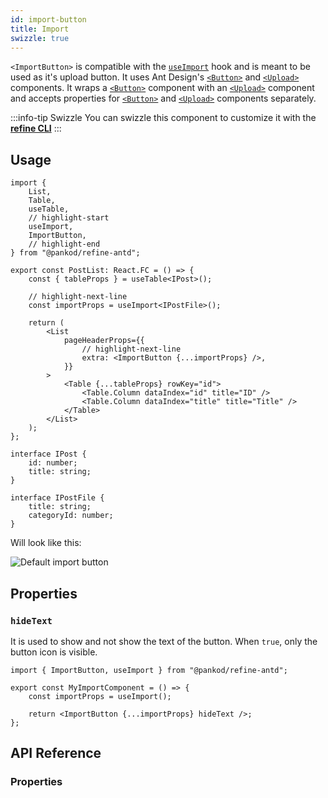 ```yaml
---
id: import-button
title: Import
swizzle: true
---
```



`<ImportButton>` is compatible with the [`useImport`][useimport] hook and is meant to be used as it's upload button.
It uses Ant Design's [`<Button>`][button] and [`<Upload>`][upload] components. It wraps a [`<Button>`][button] component with an [`<Upload>`][upload] component and accepts properties for [`<Button>`][button] and [`<Upload>`][upload] components separately.

:::info-tip Swizzle
You can swizzle this component to customize it with the [**refine CLI**](/docs/packages/documentation/cli)
:::

## Usage

```tsx  title="/src/pages/posts/list.tsx"
import {
    List,
    Table,
    useTable,
    // highlight-start
    useImport,
    ImportButton,
    // highlight-end
} from "@pankod/refine-antd";

export const PostList: React.FC = () => {
    const { tableProps } = useTable<IPost>();

    // highlight-next-line
    const importProps = useImport<IPostFile>();

    return (
        <List
            pageHeaderProps={{
                // highlight-next-line
                extra: <ImportButton {...importProps} />,
            }}
        >
            <Table {...tableProps} rowKey="id">
                <Table.Column dataIndex="id" title="ID" />
                <Table.Column dataIndex="title" title="Title" />
            </Table>
        </List>
    );
};

interface IPost {
    id: number;
    title: string;
}

interface IPostFile {
    title: string;
    categoryId: number;
}
```

Will look like this:

<div class="img-container">
    <div class="window">
        <div class="control red"></div>
        <div class="control orange"></div>
        <div class="control green"></div>
    </div>
    <img src="https://refine.ams3.cdn.digitaloceanspaces.com/website/static/img/guides-and-concepts/components/buttons/import/import.png" alt="Default import button" />
</div>

## Properties

### `hideText`

It is used to show and not show the text of the button. When `true`, only the button icon is visible.

```tsx 
import { ImportButton, useImport } from "@pankod/refine-antd";

export const MyImportComponent = () => {
    const importProps = useImport();

    return <ImportButton {...importProps} hideText />;
};
```
## API Reference

### Properties

<PropsTable module="@pankod/refine-antd/ImportButton" />

[useimport]: /api-reference/antd/hooks/import/useImport.md
[button]: https://ant.design/components/button/
[upload]: https://ant.design/components/upload/
